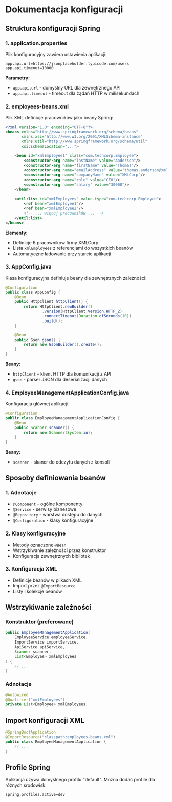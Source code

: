# Dokumentacja konfiguracji

## Struktura konfiguracji Spring

### 1. application.properties

Plik konfiguracyjny zawiera ustawienia aplikacji:

```properties
app.api.url=https://jsonplaceholder.typicode.com/users
app.api.timeout=10000
```

**Parametry:**
- `app.api.url` - domyślny URL dla zewnętrznego API
- `app.api.timeout` - timeout dla żądań HTTP w milisekundach

### 2. employees-beans.xml

Plik XML definiuje pracowników jako beany Spring:

```xml
<?xml version="1.0" encoding="UTF-8"?>
<beans xmlns="http://www.springframework.org/schema/beans"
       xmlns:xsi="http://www.w3.org/2001/XMLSchema-instance"
       xmlns:util="http://www.springframework.org/schema/util"
       xsi:schemaLocation="...">
    
    <bean id="xmlEmployee1" class="com.techcorp.Employee">
        <constructor-arg name="lastName" value="Anderson"/>
        <constructor-arg name="firstName" value="Thomas"/>
        <constructor-arg name="emailAddress" value="thomas.anderson@xmlcorp.com"/>
        <constructor-arg name="companyName" value="XMLCorp"/>
        <constructor-arg name="role" value="CEO"/>
        <constructor-arg name="salary" value="30000"/>
    </bean>
    
    <util:list id="xmlEmployees" value-type="com.techcorp.Employee">
        <ref bean="xmlEmployee1"/>
        <ref bean="xmlEmployee2"/>
        <!-- ... więcej pracowników ... -->
    </util:list>
</beans>
```

**Elementy:**
- Definicje 6 pracowników firmy XMLCorp
- Lista `xmlEmployees` z referencjami do wszystkich beanów
- Automatyczne ładowanie przy starcie aplikacji

### 3. AppConfig.java

Klasa konfiguracyjna definiuje beany dla zewnętrznych zależności:

```java
@Configuration
public class AppConfig {
    @Bean
    public HttpClient httpClient() {
        return HttpClient.newBuilder()
                .version(HttpClient.Version.HTTP_2)
                .connectTimeout(Duration.ofSeconds(10))
                .build();
    }

    @Bean
    public Gson gson() {
        return new GsonBuilder().create();
    }
}
```

**Beany:**
- `httpClient` - klient HTTP dla komunikacji z API
- `gson` - parser JSON dla deserializacji danych

### 4. EmployeeManagementApplicationConfig.java

Konfiguracja głównej aplikacji:

```java
@Configuration
public class EmployeeManagementApplicationConfig {
    @Bean
    public Scanner scanner() {
        return new Scanner(System.in);
    }
}
```

**Beany:**
- `scanner` - skaner do odczytu danych z konsoli

## Sposoby definiowania beanów

### 1. Adnotacje
- `@Component` - ogólne komponenty
- `@Service` - serwisy biznesowe
- `@Repository` - warstwa dostępu do danych
- `@Configuration` - klasy konfiguracyjne

### 2. Klasy konfiguracyjne
- Metody oznaczone `@Bean`
- Wstrzykiwanie zależności przez konstruktor
- Konfiguracja zewnętrznych bibliotek

### 3. Konfiguracja XML
- Definicje beanów w plikach XML
- Import przez `@ImportResource`
- Listy i kolekcje beanów

## Wstrzykiwanie zależności

### Konstruktor (preferowane)
```java
public EmployeeManagementApplication(
    EmployeeService employeeService,
    ImportService importService,
    ApiService apiService,
    Scanner scanner,
    List<Employee> xmlEmployees
) {
    // ...
}
```

### Adnotacje
```java
@Autowired
@Qualifier("xmlEmployees")
private List<Employee> xmlEmployees;
```

## Import konfiguracji XML

```java
@SpringBootApplication
@ImportResource("classpath:employees-beans.xml")
public class EmployeeManagementApplication {
    // ...
}
```

## Profile Spring

Aplikacja używa domyślnego profilu "default". Można dodać profile dla różnych środowisk:

```properties
spring.profiles.active=dev
```

